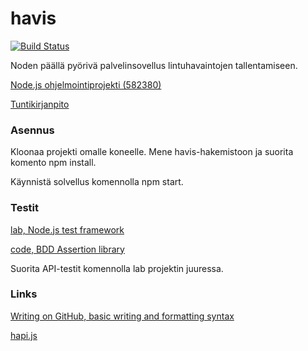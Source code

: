 # havis

[![Build Status](https://travis-ci.org/tzpr/havis.png)](https://travis-ci.org/tzpr/havis)

Noden päällä pyörivä palvelinsovellus lintuhavaintojen tallentamiseen. 

[Node.js ohjelmointiprojekti (582380)](https://www.cs.helsinki.fi/courses/582380/2017/v/k/1)

[Tuntikirjanpito](https://docs.google.com/spreadsheets/d/1NBLY_1rivcEe-nJNlVcYG_qPZA2MytAvqKgr4fHQSiY/edit?usp=sharing)



### Asennus
Kloonaa projekti omalle koneelle. Mene havis-hakemistoon ja suorita komento npm install.

Käynnistä solvellus komennolla npm start.

### Testit
[lab, Node.js test framework](https://github.com/hapijs/lab)

[code, BDD Assertion library](https://github.com/hapijs/code)

Suorita API-testit komennolla lab projektin juuressa.



### Links
[Writing on GitHub, basic writing and formatting syntax](https://help.github.com/articles/basic-writing-and-formatting-syntax/)

[hapi.js](https://hapijs.com/)
